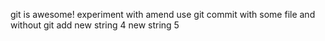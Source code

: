 git is awesome!
experiment with amend
use git commit with some file and without git add
new string 4
new string 5

